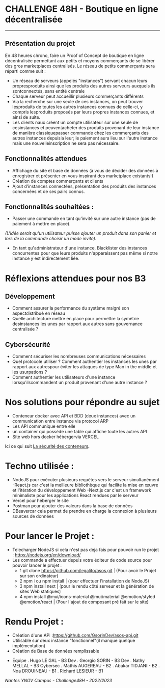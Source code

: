 #  CHALLENGE 48H - Boutique en ligne décentralisée

---

##  Présentation du projet

En 48 heures chrono, faire un Proof of Concept de boutique en ligne décentralisée permettant aux petits et moyens commerçants de se libérer des gros marketplaces centralisés.
Le réseau de petits commerçants sera réparti comme suit :
- Un réseau de serveurs (appelés "instances") servant chacun leurs propresproduits ainsi que les produits des autres serveurs auxquels ils sontconnectés, sans entité centrale
- Chaque serveur peut accueillir plusieurs commerçants différents
- Via la recherche sur une seule de ces instances, on peut trouver lesproduits de toutes les autres instances connues de celle-ci, y compris lesproduits proposés par leurs propres instances connues, et ainsi de suite.
- Les clients naux créent un compte utilisateur sur une seule de cesinstances et peuventacheter des produits provenant de leur instance de manière classiquepasser commande chez les commerçants des autres instances depuisla leur; le paiement aura lieu sur l'autre instance mais une nouvelleinscription ne sera pas nécessaire.

##  Fonctionnalités attendues

-   Affichage du site et base de données (à vous de décider des données à enregistrer et présenter en vous inspirant des marketplace existants!) 
-   Création de comptes commerçants et clients 
-   Ajout d'instances connectées, présentation des produits des instances concernées et de ses pairs connus. 

##  Fonctionnalités souhaitées :

-   Passer une commande en tant qu'invité sur une autre instance (pas de paiement à mettre en place). 

_(L'idée serait qu'un utilisateur puisse ajouter un produit dans son panier et lors de la commande choisir un mode invité)._

-   En tant qu'administrateur d'une instance, Blacklister des instances concurrentes pour que leurs produits n'apparaissent pas même si notre instance y est indirectement liée. 

# Réflexions attendues pour nos B3
## Développement 
- Comment assurer la performance du système malgré son aspectdistribué en réseau 
- Quelle architecture mettre en place pour permettre la symétrie desinstances les unes par rapport aux autres sans gouvernance centralisée ?
## Cybersécurité 
- Comment sécuriser les nombreuses communications nécessaires 
- Quel protocole utiliser ? Comment authentier les instances les unes par rapport aux autrespour éviter les attaques de type Man in the middle et les usurpations ?
- Comment authentier les utilisateurs d'une instance lorsqu'ilscommandent un produit provenant d'une autre instance ?

# Nos solutions pour répondre au sujet 

- Conteneur docker avec API et BDD (deux instances) avec un communication entre instance via protocol ARP
- Les API communique entre elle 
- un container qui possède une table qui affiche toute les autres API
- Site web hors docker hébergervia VERCEL

Ici ce qui suit [La sécurité des conteneurs](https://github.com/legalito/asos/blob/main/secure.md "La sécurtité pour nos conteneurs").

# Techno utilisée :

  - NodeJS pour exécuter plusieurs requêtes vers le serveur simultanément
     -React.js car c'est la meilleure bibliothèque qui facilite la mise en œuvre et l'itération du développement Web 
     -Next.js  car c'est un framework minimaliste pour les applications React rendues par le serveur
  - Vercel pour héberger le site 
  - Postman pour ajouter des valeurs dans la base de données 
  - DBeavercar cela permet de prendre en charge la connexion à plusieurs sources de données
  
# Pour lancer le Projet :  
- Telecharger NodeJS si cela n'est pas deja fais pour pouvoir run le projet : https://nodejs.org/en/download/
- Les commande a effectuer depuis votre éditeur de code source pour pouvoir lancer le projet :
  - 1 git clone https://github.com/legalito/asos.git | (Pour avoir le Projet sur son ordinateur)
  - 2 npm i ou npm install | (pour effectuer l'installation de NodeJS)
  - 3 npm install next | (pour le rendu côté serveur et la génération de sites Web statiques)
  - 4 npm install @mui/icons-material @mui/material @emotion/styled @emotion/react | (Pour l'ajout de composant pré fait sur le site)

# Rendu Projet :

  - Création d'une API :https://github.com/GsorinDev/asos-api.git
  - Utilisable sur deux instance "fonctionnel"(il manque quelque implémentation) 
  - Création de Base de données remplissable

* Équipe
  . Hugo LE GAL - B3 Dev
  . Georgio SORIN - B3 Dev
  . Nathy MELLAL - B3 Cybersec
  . Mathis AUGEREAU - B2
  . Abakar TIDJANI - B2 
  . Noa DROUINEAU - B1
  . Richard LESIEUR - B1


_Nantes YNOV Campus - Challenge48H - 2022/2023_
